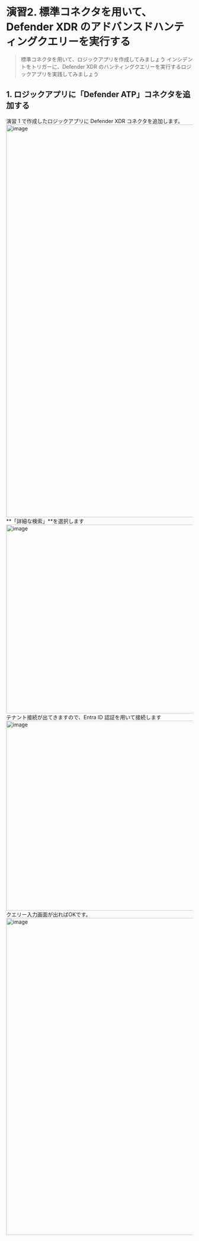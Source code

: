 # 演習2. 標準コネクタを用いて、Defender XDR のアドバンスドハンティングクエリーを実行する
> 標準コネクタを用いて、ロジックアプリを作成してみましょう
インシデントをトリガーに、Defender XDR のハンティングクエリーを実行するロジックアプリを実践してみましょう

## 1. ロジックアプリに「Defender ATP」コネクタを追加する
演習 1 で作成したロジックアプリに Defender XDR コネクタを追加します。<BR>
<img width="1061" alt="image" src="https://github.com/hisashin0728/SentinelSOARWorkshopJP/assets/55295601/3cd0e8ff-afc1-45d2-a7af-c81b4ef8c30f">
**「詳細な検索」**を選択します<BR>
<img width="510" alt="image" src="https://github.com/hisashin0728/SentinelSOARWorkshopJP/assets/55295601/aa2dc48c-ee35-47a5-9fb9-d11b10481d68">
テナント接続が出てきますので、Entra ID 認証を用いて接続します<BR>
<img width="513" alt="image" src="https://github.com/hisashin0728/SentinelSOARWorkshopJP/assets/55295601/75305c0c-f2a5-4485-8d13-a862a2d4dc9d">
クエリー入力画面が出ればOKです。
<img width="857" alt="image" src="https://github.com/hisashin0728/SentinelSOARWorkshopJP/assets/55295601/013fb0b4-c419-4b2c-91bc-be757cc77322">

